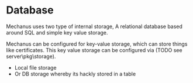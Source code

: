 # Database

Mechanus uses two type of internal storage, A relational database based around SQL and simple key value storage.

Mechanus can be configured for key-value storage, which can store things like certificates. This key value storage can be configured via (TODO see server\pkg\storage). 
- Local file storage
- Or DB storage whereby its hackly stored in a table